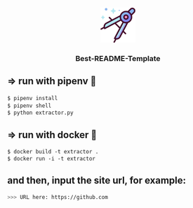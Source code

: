 <p align="center">
  <a href="https://github.com/thiiagoms/links-extractor">
    <img src="img/clamp.png" alt="Logo" width="80" height="80">
  </a>
     <h3 align="center">Best-README-Template</h3>
</p>

## => run with pipenv :snake:
```bash
$ pipenv install
$ pipenv shell
$ python extractor.py
```
## => run with docker :whale:
```docker
$ docker build -t extractor .
$ docker run -i -t extractor
```

## and then, input the site url, for example:
```bash
>>> URL here: https://github.com
```
